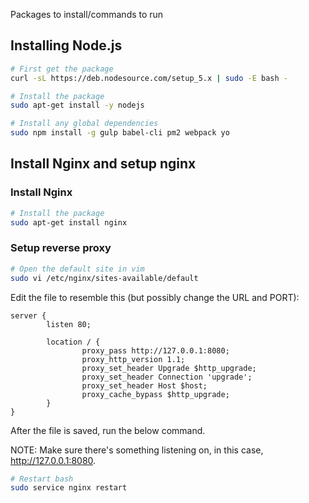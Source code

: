 Packages to install/commands to run

## Installing Node.js

```bash
# First get the package
curl -sL https://deb.nodesource.com/setup_5.x | sudo -E bash -

# Install the package
sudo apt-get install -y nodejs

# Install any global dependencies
sudo npm install -g gulp babel-cli pm2 webpack yo

```

## Install Nginx and setup nginx

### Install Nginx

```bash
# Install the package
sudo apt-get install nginx
```

### Setup reverse proxy

```bash
# Open the default site in vim
sudo vi /etc/nginx/sites-available/default
```

Edit the file to resemble this (but possibly change the URL and PORT):

```
server {
        listen 80;

        location / {
                proxy_pass http://127.0.0.1:8080;
                proxy_http_version 1.1;
                proxy_set_header Upgrade $http_upgrade;
                proxy_set_header Connection 'upgrade';
                proxy_set_header Host $host;
                proxy_cache_bypass $http_upgrade;
        }
}

```

After the file is saved, run the below command.

NOTE: Make sure there's something listening on, in this case, http://127.0.0.1:8080.

```bash
# Restart bash
sudo service nginx restart
```
